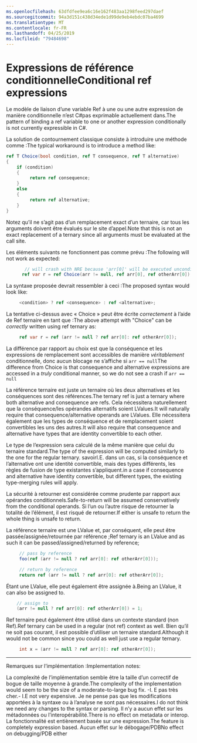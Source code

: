 ```yaml
---
ms.openlocfilehash: 63dfdfee9ea6c16e162f483aa1298feed297daef
ms.sourcegitcommit: 94a3d151c438d34ede1d99de9eb4ebdc07ba4699
ms.translationtype: MT
ms.contentlocale: fr-FR
ms.lasthandoff: 04/25/2019
ms.locfileid: "79484698"
---
```

# <a name="conditional-ref-expressions"></a><span data-ttu-id="2d3d1-101">Expressions de référence conditionnelle</span><span class="sxs-lookup"><span data-stu-id="2d3d1-101">Conditional ref expressions</span></span>

<span data-ttu-id="2d3d1-102">Le modèle de liaison d’une variable Ref à une ou une autre expression de manière conditionnelle n’est C#pas exprimable actuellement dans.</span><span class="sxs-lookup"><span data-stu-id="2d3d1-102">The pattern of binding a ref variable to one or another expression conditionally is not currently expressible in C#.</span></span>

<span data-ttu-id="2d3d1-103">La solution de contournement classique consiste à introduire une méthode comme :</span><span class="sxs-lookup"><span data-stu-id="2d3d1-103">The typical workaround is to introduce a method like:</span></span>

```csharp
ref T Choice(bool condition, ref T consequence, ref T alternative)
{
    if (condition)
    {
         return ref consequence;
    }
    else
    {
         return ref alternative;
    }
}
```

<span data-ttu-id="2d3d1-104">Notez qu’il ne s’agit pas d’un remplacement exact d’un ternaire, car tous les arguments doivent être évalués sur le site d’appel.</span><span class="sxs-lookup"><span data-stu-id="2d3d1-104">Note that this is not an exact replacement of a ternary since all arguments must be evaluated at the call site.</span></span>

<span data-ttu-id="2d3d1-105">Les éléments suivants ne fonctionnent pas comme prévu :</span><span class="sxs-lookup"><span data-stu-id="2d3d1-105">The following will not work as expected:</span></span>

```csharp
       // will crash with NRE because 'arr[0]' will be executed unconditionally
      ref var r = ref Choice(arr != null, ref arr[0], ref otherArr[0]);
```

<span data-ttu-id="2d3d1-106">La syntaxe proposée devrait ressembler à ceci :</span><span class="sxs-lookup"><span data-stu-id="2d3d1-106">The proposed syntax would look like:</span></span>

```csharp
     <condition> ? ref <consequence> : ref <alternative>;
```

<span data-ttu-id="2d3d1-107">La tentative ci-dessus avec « Choice » peut être écrite _correctement_ à l’aide de Ref ternaire en tant que :</span><span class="sxs-lookup"><span data-stu-id="2d3d1-107">The above attempt with "Choice" can be _correctly_ written using ref ternary as:</span></span>

```csharp
     ref var r = ref (arr != null ? ref arr[0]: ref otherArr[0]);
```

<span data-ttu-id="2d3d1-108">La différence par rapport au choix est que la conséquence et les expressions de remplacement sont accessibles de manière _véritablement_ conditionnelle, donc aucun blocage ne s’affiche si ```arr == null```</span><span class="sxs-lookup"><span data-stu-id="2d3d1-108">The difference from Choice is that consequence and alternative expressions are accessed in a _truly_ conditional manner, so we do not see a crash if ```arr == null```</span></span>

<span data-ttu-id="2d3d1-109">La référence ternaire est juste un ternaire où les deux alternatives et les conséquences sont des références.</span><span class="sxs-lookup"><span data-stu-id="2d3d1-109">The ternary ref is just a ternary where both alternative and consequence are refs.</span></span> <span data-ttu-id="2d3d1-110">Cela nécessitera naturellement que la conséquence/les opérandes alternatifs soient LValues.</span><span class="sxs-lookup"><span data-stu-id="2d3d1-110">It will naturally require that consequence/alternative operands are LValues.</span></span> <span data-ttu-id="2d3d1-111">Elle nécessitera également que les types de conséquence et de remplacement soient convertibles les uns des autres.</span><span class="sxs-lookup"><span data-stu-id="2d3d1-111">It will also require that consequence and alternative have types that are identity convertible to each other.</span></span>

<span data-ttu-id="2d3d1-112">Le type de l’expression sera calculé de la même manière que celui du ternaire standard.</span><span class="sxs-lookup"><span data-stu-id="2d3d1-112">The type of the expression will be computed similarly to the one for the regular ternary.</span></span> <span data-ttu-id="2d3d1-113">savoir</span><span class="sxs-lookup"><span data-stu-id="2d3d1-113">I.E.</span></span> <span data-ttu-id="2d3d1-114">dans un cas, si la conséquence et l’alternative ont une identité convertible, mais des types différents, les règles de fusion de type existantes s’appliquent.</span><span class="sxs-lookup"><span data-stu-id="2d3d1-114">in a case if consequence and alternative have identity convertible, but different types, the existing type-merging rules will apply.</span></span>

<span data-ttu-id="2d3d1-115">La sécurité à retourner est considérée comme prudente par rapport aux opérandes conditionnels.</span><span class="sxs-lookup"><span data-stu-id="2d3d1-115">Safe-to-return will be assumed conservatively from the conditional operands.</span></span> <span data-ttu-id="2d3d1-116">Si l’un ou l’autre risque de retourner la totalité de l’élément, il est risqué de retourner.</span><span class="sxs-lookup"><span data-stu-id="2d3d1-116">If either is unsafe to return the whole thing is unsafe to return.</span></span>

<span data-ttu-id="2d3d1-117">La référence ternaire est une LValue et, par conséquent, elle peut être passée/assignée/retournée par référence ;</span><span class="sxs-lookup"><span data-stu-id="2d3d1-117">Ref ternary is an LValue and as such it can be passed/assigned/returned by reference;</span></span>

```csharp
     // pass by reference
     foo(ref (arr != null ? ref arr[0]: ref otherArr[0]));

     // return by reference
     return ref (arr != null ? ref arr[0]: ref otherArr[0]);
```

<span data-ttu-id="2d3d1-118">Étant une LValue, elle peut également être assignée à.</span><span class="sxs-lookup"><span data-stu-id="2d3d1-118">Being an LValue, it can also be assigned to.</span></span> 

```csharp
    // assign to
    (arr != null ? ref arr[0]: ref otherArr[0]) = 1;
```

<span data-ttu-id="2d3d1-119">Ref ternaire peut également être utilisé dans un contexte standard (non Ref).</span><span class="sxs-lookup"><span data-stu-id="2d3d1-119">Ref ternary can be used in a regular (not ref) context as well.</span></span> <span data-ttu-id="2d3d1-120">Bien qu’il ne soit pas courant, il est possible d’utiliser un ternaire standard.</span><span class="sxs-lookup"><span data-stu-id="2d3d1-120">Although it would not be common since you could as well just use a regular ternary.</span></span>

```csharp
     int x = (arr != null ? ref arr[0]: ref otherArr[0]);
```


___

<span data-ttu-id="2d3d1-121">Remarques sur l’implémentation :</span><span class="sxs-lookup"><span data-stu-id="2d3d1-121">Implementation notes:</span></span> 

<span data-ttu-id="2d3d1-122">La complexité de l’implémentation semble être la taille d’un correctif de bogue de taille moyenne à grande.</span><span class="sxs-lookup"><span data-stu-id="2d3d1-122">The complexity of the implementation would seem to be the size of a moderate-to-large bug fix.</span></span> <span data-ttu-id="2d3d1-123">-I. E pas très cher.</span><span class="sxs-lookup"><span data-stu-id="2d3d1-123">- I.E not very expensive.</span></span>
<span data-ttu-id="2d3d1-124">Je ne pense pas que les modifications apportées à la syntaxe ou à l’analyse ne sont pas nécessaires.</span><span class="sxs-lookup"><span data-stu-id="2d3d1-124">I do not think we need any changes to the syntax or parsing.</span></span>
<span data-ttu-id="2d3d1-125">Il n’y a aucun effet sur les métadonnées ou l’interopérabilité.</span><span class="sxs-lookup"><span data-stu-id="2d3d1-125">There is no effect on metadata or interop.</span></span> <span data-ttu-id="2d3d1-126">La fonctionnalité est entièrement basée sur une expression.</span><span class="sxs-lookup"><span data-stu-id="2d3d1-126">The feature is completely expression based.</span></span>
<span data-ttu-id="2d3d1-127">Aucun effet sur le débogage/PDB</span><span class="sxs-lookup"><span data-stu-id="2d3d1-127">No effect on debugging/PDB either</span></span>
